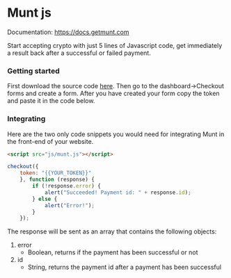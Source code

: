 # Munt js
Documentation: https://docs.getmunt.com

Start accepting crypto with just 5 lines of Javascript code, get immediately a result back after a successful or failed payment.

### Getting started
First download the source code [here](https://github.com/muntpay/muntJS). Then go to the dashboard->Checkout forms and create a form. After you have created your form copy the token and paste it in the code below.

### Integrating
Here are the two only code snippets you would need for integrating Munt in the front-end of your website.
```html
<script src="js/munt.js"></script>
```
```javascript
checkout({
	token: "{{YOUR_TOKEN}}"
    }, function (response) {
    	if (!response.error) {
    		alert("Succeeded! Payment id: " + response.id);
    	} else {
	    	alert("Error!");
    	}
	});
```
The response will be sent as an array that contains the following objects:
1. error
	- Boolean, returns if the payment has been successful or not
2. id
	- String, returns the payment id after a payment has been successful
